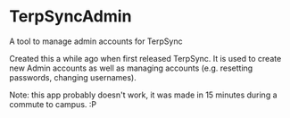 # TerpSyncAdmin
A tool to manage admin accounts for TerpSync

Created this a while ago when first released TerpSync. It is used to create new Admin accounts as well as managing accounts (e.g. resetting passwords, changing usernames).

Note: this app probably doesn't work, it was made in 15 minutes during a commute to campus. :P
